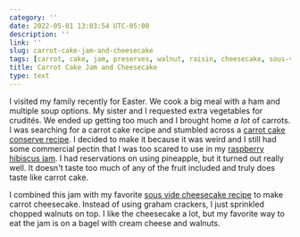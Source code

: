 ```yaml
---
category: ''
date: 2022-05-01 13:03:54 UTC-05:00
description: ''
link: ''
slug: carrot-cake-jam-and-cheesecake
tags: [carrot, cake, jam, preserves, walnut, raisin, cheesecake, sous-vide, pectin]
title: Carrot Cake Jam and Cheesecake
type: text
---
```

I visited my family recently for Easter.
We cook a big meal with a ham and multiple soup options.
My sister and I requested extra vegetables for crudités.
We ended up getting too much and I brought home _a lot_ of carrots.
I was searching for a carrot cake recipe and stumbled across a [carrot cake conserve recipe](https://www.seriouseats.com/carrot-cake-conserve-recipe).
I decided to make it because it was weird and I still had some commercial pectin that I was too scared to use in my [raspberry hibiscus jam](link://slug/sous-vide-raspberry-hibiscus-cheesecake).
I had reservations on using pineapple, but it turned out really well.
It doesn't taste too much of any of the fruit included and truly does taste like carrot cake.

I combined this jam with my favorite [sous vide cheesecake recipe](link://slug/sous-vide-raspberry-hibiscus-cheesecake) to make carrot cheesecake.
Instead of using graham crackers, I just sprinkled chopped walnuts on top.
I like the cheesecake a lot, but my favorite way to eat the jam is on a bagel with cream cheese and walnuts.

